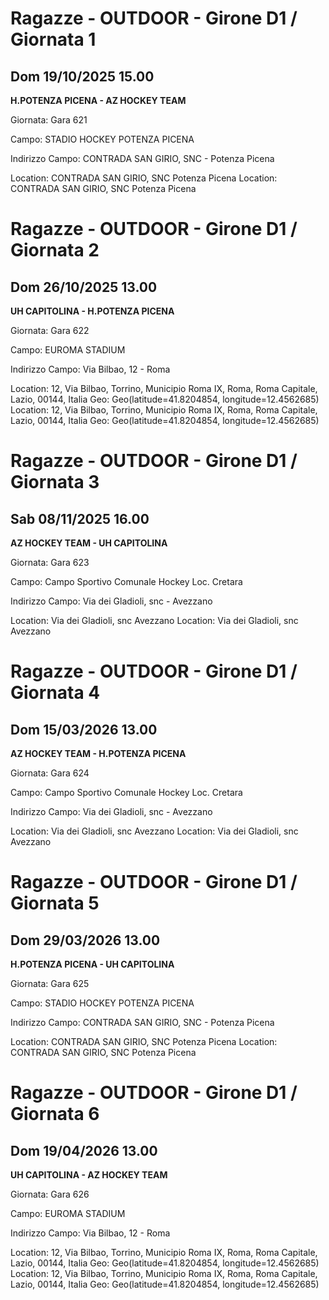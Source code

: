 

# Ragazze - OUTDOOR  - Girone D1 / Giornata 1

## Dom 19/10/2025 15.00

<strong>H.POTENZA PICENA - AZ HOCKEY TEAM</strong>

Giornata: Gara 621

Campo: STADIO HOCKEY POTENZA PICENA 

Indirizzo Campo:  CONTRADA SAN GIRIO, SNC - Potenza Picena

Location:  CONTRADA SAN GIRIO, SNC Potenza Picena
Location:  CONTRADA SAN GIRIO, SNC Potenza Picena



# Ragazze - OUTDOOR  - Girone D1 / Giornata 2

## Dom 26/10/2025 13.00

<strong>UH CAPITOLINA - H.POTENZA PICENA</strong>

Giornata: Gara 622

Campo: EUROMA STADIUM 

Indirizzo Campo:  Via Bilbao, 12 - Roma

Location: 12, Via Bilbao, Torrino, Municipio Roma IX, Roma, Roma Capitale, Lazio, 00144, Italia
Geo: Geo(latitude=41.8204854, longitude=12.4562685)
Location: 12, Via Bilbao, Torrino, Municipio Roma IX, Roma, Roma Capitale, Lazio, 00144, Italia
Geo: Geo(latitude=41.8204854, longitude=12.4562685)



# Ragazze - OUTDOOR  - Girone D1 / Giornata 3

## Sab 08/11/2025 16.00

<strong>AZ HOCKEY TEAM - UH CAPITOLINA</strong>

Giornata: Gara 623

Campo: Campo Sportivo Comunale Hockey Loc. Cretara 

Indirizzo Campo:  Via dei Gladioli, snc - Avezzano

Location:  Via dei Gladioli, snc Avezzano
Location:  Via dei Gladioli, snc Avezzano



# Ragazze - OUTDOOR  - Girone D1 / Giornata 4

## Dom 15/03/2026 13.00

<strong>AZ HOCKEY TEAM - H.POTENZA PICENA</strong>

Giornata: Gara 624

Campo: Campo Sportivo Comunale Hockey Loc. Cretara 

Indirizzo Campo:  Via dei Gladioli, snc - Avezzano

Location:  Via dei Gladioli, snc Avezzano
Location:  Via dei Gladioli, snc Avezzano



# Ragazze - OUTDOOR  - Girone D1 / Giornata 5

## Dom 29/03/2026 13.00

<strong>H.POTENZA PICENA - UH CAPITOLINA</strong>

Giornata: Gara 625

Campo: STADIO HOCKEY POTENZA PICENA 

Indirizzo Campo:  CONTRADA SAN GIRIO, SNC - Potenza Picena

Location:  CONTRADA SAN GIRIO, SNC Potenza Picena
Location:  CONTRADA SAN GIRIO, SNC Potenza Picena



# Ragazze - OUTDOOR  - Girone D1 / Giornata 6

## Dom 19/04/2026 13.00

<strong>UH CAPITOLINA - AZ HOCKEY TEAM</strong>

Giornata: Gara 626

Campo: EUROMA STADIUM 

Indirizzo Campo:  Via Bilbao, 12 - Roma

Location: 12, Via Bilbao, Torrino, Municipio Roma IX, Roma, Roma Capitale, Lazio, 00144, Italia
Geo: Geo(latitude=41.8204854, longitude=12.4562685)
Location: 12, Via Bilbao, Torrino, Municipio Roma IX, Roma, Roma Capitale, Lazio, 00144, Italia
Geo: Geo(latitude=41.8204854, longitude=12.4562685)

